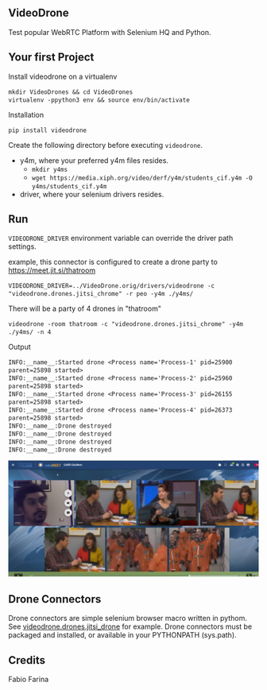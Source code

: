 VideoDrone
----------

Test popular WebRTC Platform with Selenium HQ and Python.

Your first Project
---------------

Install videodrone on a virtualenv

````
mkdir VideoDrones && cd VideoDrones
virtualenv -ppython3 env && source env/bin/activate
````

Installation
````
pip install videodrone
````

Create the following directory before executing `videodrone`.

- y4m, where your preferred y4m files resides.
  - `mkdir y4ms`
  - `wget https://media.xiph.org/video/derf/y4m/students_cif.y4m -O y4ms/students_cif.y4m`
- driver, where your selenium drivers resides.

Run
---

`VIDEODRONE_DRIVER` environment variable can override the driver path settings.

example, this connector is configured to create a drone party to https://meet.jit.si/thatroom
````
VIDEODRONE_DRIVER=../VideoDrone.orig/drivers/videodrone -c "videodrone.drones.jitsi_chrome" -r peo -y4m ./y4ms/
````

There will be a party of 4 drones in "thatroom"
````
videodrone -room thatroom -c "videodrone.drones.jitsi_chrome" -y4m ./y4ms/ -n 4
````

Output
````
INFO:__name__:Started drone <Process name='Process-1' pid=25900 parent=25898 started>
INFO:__name__:Started drone <Process name='Process-2' pid=25960 parent=25898 started>
INFO:__name__:Started drone <Process name='Process-3' pid=26155 parent=25898 started>
INFO:__name__:Started drone <Process name='Process-4' pid=26373 parent=25898 started>
INFO:__name__:Drone destroyed
INFO:__name__:Drone destroyed
INFO:__name__:Drone destroyed
INFO:__name__:Drone destroyed
````

![example](gallery/1.png)

Drone Connectors
----------------

Drone connectors are simple selenium browser macro written in pythom.
See [videodrone.drones.jitsi_drone](src/videodrone/drones/jitsi_chrome.py) for example.
Drone connectors must be packaged and installed, or available in your PYTHONPATH (sys.path).


Credits
-------

Fabio Farina
